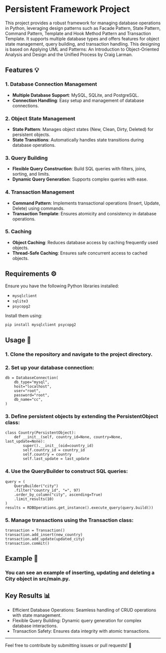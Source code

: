 # Persistent Framework Project

This project provides a robust framework for managing database operations in Python, leveraging design patterns such as Facade Pattern, State Pattern, Command Pattern, Template and Hook Method Pattern and Transaction Template. It supports multiple database types and offers features for object state management, query building, and transaction handling. This designing is based on Applying UML and Patterns: An Introduction to Object-Oriented Analysis and Design and the Unified Process by Craig Larman.

## Features 💡

### 1. Database Connection Management  

- **Multiple Database Support**: MySQL, SQLite, and PostgreSQL.  
- **Connection Handling**: Easy setup and management of database connections.  

### 2. Object State Management  

- **State Pattern**: Manages object states (New, Clean, Dirty, Deleted) for persistent objects.  
- **State Transitions**: Automatically handles state transitions during database operations.  

### 3. Query Building  

- **Flexible Query Construction**: Build SQL queries with filters, joins, sorting, and limits.  
- **Dynamic Query Generation**: Supports complex queries with ease.  

### 4. Transaction Management 
 
- **Command Pattern**: Implements transactional operations (Insert, Update, Delete) using commands.  
- **Transaction Template**: Ensures atomicity and consistency in database operations.  

### 5. Caching
  
- **Object Caching**: Reduces database access by caching frequently used objects.  
- **Thread-Safe Caching**: Ensures safe concurrent access to cached objects.  

## Requirements ⚙️  
Ensure you have the following Python libraries installed:  
- `mysqlclient`  
- `sqlite3`  
- `psycopg2`  

Install them using:  
```bash
pip install mysqlclient psycopg2
```

## Usage 🔧

### 1. Clone the repository and navigate to the project directory.

### 2. Set up your database connection:

	db = DatabaseConnection(
		db_type="mysql",
		host="localhost",
		user="root",
		password="root",
		db_name="cc",
	)

### 3. Define persistent objects by extending the PersistentObject class:

	class Country(PersistentObject):
		def __init__(self, country_id=None, country=None, last_update=None):
			super().__init__(oid=country_id)
			self.country_id = country_id
			self.country = country
			self.last_update = last_update

### 4. Use the QueryBuilder to construct SQL queries:

	query = (
		QueryBuilder("city")
		.filter("country_id", "=", 97)
		.order_by_column("city", ascending=True)
		.limit_results(10)
	)
	results = RDBOperations.get_instance().execute_query(query.build())

### 5. Manage transactions using the Transaction class:

	transaction = Transaction()
	transaction.add_insert(new_country)
	transaction.add_update(updated_city)
	transaction.commit()

## Example 📝

### You can see an example of inserting, updating and deleting a City object in src/main.py.

## Key Results 📊

- Efficient Database Operations: Seamless handling of CRUD operations with state management.
- Flexible Query Building: Dynamic query generation for complex database interactions.
- Transaction Safety: Ensures data integrity with atomic transactions.

---

Feel free to contribute by submitting issues or pull requests! 🎉